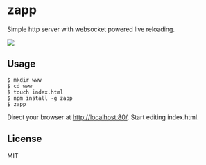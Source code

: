 # zapp
Simple http server with websocket powered live reloading.

![](http://zapp.wor.io/zapp.png)

## Usage

    $ mkdir www
    $ cd www
    $ touch index.html
    $ npm install -g zapp
    $ zapp
  
Direct your browser at [http://localhost:80/](http://localhost:80/). Start editing index.html.

## License
MIT
